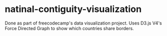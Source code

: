 # natinal-contiguity-visualization
Done as part of freecodecamp's data visualization project. Uses D3.js V4's Force Directed Graph to show which countries share borders.
